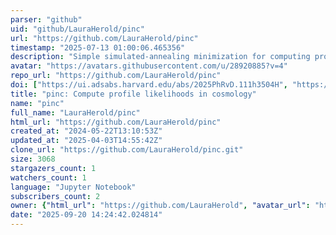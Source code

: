 ```yaml
---
parser: "github"
uid: "github/LauraHerold/pinc"
url: "https://github.com/LauraHerold/pinc"
timestamp: "2025-07-13 01:00:06.465356"
description: "Simple simulated-annealing minimization for computing profile likelihoods in cosmology"
avatar: "https://avatars.githubusercontent.com/u/28920885?v=4"
repo_url: "https://github.com/LauraHerold/pinc"
doi: ["https://ui.adsabs.harvard.edu/abs/2025PhRvD.111h3504H", "https://ui.adsabs.harvard.edu/abs/2025ascl.soft06023H/abstract"]
title: "pinc: Compute profile likelihoods in cosmology"
name: "pinc"
full_name: "LauraHerold/pinc"
html_url: "https://github.com/LauraHerold/pinc"
created_at: "2024-05-22T13:10:53Z"
updated_at: "2025-04-03T14:55:42Z"
clone_url: "https://github.com/LauraHerold/pinc.git"
size: 3068
stargazers_count: 1
watchers_count: 1
language: "Jupyter Notebook"
subscribers_count: 2
owner: {"html_url": "https://github.com/LauraHerold", "avatar_url": "https://avatars.githubusercontent.com/u/28920885?v=4", "login": "LauraHerold", "type": "User"}
date: "2025-09-20 14:24:42.024814"
---
```

